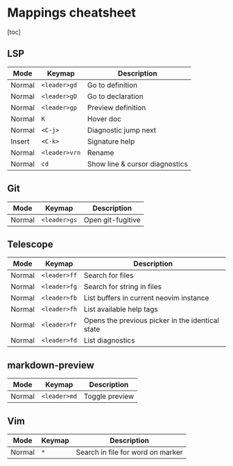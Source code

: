 # Mappings cheatsheet

[toc]

## LSP

| Mode   | Keymap        | Description                    |
| ------ | ------------- | ------------------------------ |
| Normal | `<leader>gd`  | Go to definition               |
| Normal | `<leader>gD`  | Go to declaration              |
| Normal | `<leader>gp`  | Preview definition             |
| Normal | `K`           | Hover doc                      |
| Normal | `<C-j>`       | Diagnostic jump next           |
| Insert | `<C-k>`       | Signature help                 |
| Normal | `<leader>vrn` | Rename                         |
| Normal | `cd`          | Show line & cursor diagnostics |

## Git

| Mode   | Keymap       | Description       |
| ------ | ------------ | ----------------- |
| Normal | `<leader>gs` | Open git-fugitive |

## Telescope

| Mode   | Keymap       | Description                                      |
| ------ | ------------ | ------------------------------------------------ |
| Normal | `<leader>ff` | Search for files                                 |
| Normal | `<leader>fg` | Search for string in files                       |
| Normal | `<leader>fb` | List buffers in current neovim instance          |
| Normal | `<leader>fh` | List available help tags                         |
| Normal | `<leader>fr` | Opens the previous picker in the identical state |
| Normal | `<leader>fd` | List diagnostics                                 |

## markdown-preview

| Mode   | Keymap       | Description    |
| ------ | ------------ | -------------- |
| Normal | `<leader>md` | Toggle preview |

## Vim

| Mode   | Keymap | Description                       |
| ------ | ------ | --------------------------------- |
| Normal | `*`    | Search in file for word on marker |
